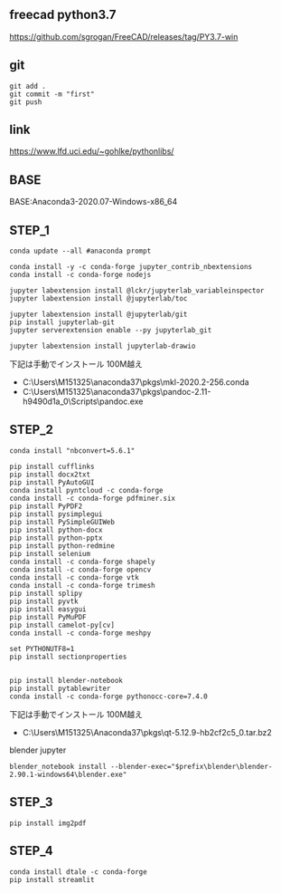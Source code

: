 
## freecad python3.7
https://github.com/sgrogan/FreeCAD/releases/tag/PY3.7-win

## git

```
git add .
git commit -m "first"
git push
```

## link

https://www.lfd.uci.edu/~gohlke/pythonlibs/

## BASE

BASE:Anaconda3-2020.07-Windows-x86_64

## STEP_1

```
conda update --all #anaconda prompt

conda install -y -c conda-forge jupyter_contrib_nbextensions
conda install -c conda-forge nodejs

jupyter labextension install @lckr/jupyterlab_variableinspector
jupyter labextension install @jupyterlab/toc

jupyter labextension install @jupyterlab/git
pip install jupyterlab-git
jupyter serverextension enable --py jupyterlab_git

jupyter labextension install jupyterlab-drawio

```

下記は手動でインストール 100M越え
- C:\Users\M151325\anaconda37\pkgs\mkl-2020.2-256.conda
- C:\Users\M151325\anaconda37\pkgs\pandoc-2.11-h9490d1a_0\Scripts\pandoc.exe	

## STEP_2

```
conda install "nbconvert=5.6.1"

pip install cufflinks
pip install docx2txt
pip install PyAutoGUI
conda install pyntcloud -c conda-forge
conda install -c conda-forge pdfminer.six
pip install PyPDF2
pip install pysimplegui
pip install PySimpleGUIWeb
pip install python-docx
pip install python-pptx
pip install python-redmine
pip install selenium
conda install -c conda-forge shapely
conda install -c conda-forge opencv
conda install -c conda-forge vtk
conda install -c conda-forge trimesh
pip install splipy
pip install pyvtk
pip install easygui
pip install PyMuPDF
pip install camelot-py[cv]  
conda install -c conda-forge meshpy

set PYTHONUTF8=1
pip install sectionproperties


pip install blender-notebook
pip install pytablewriter
conda install -c conda-forge pythonocc-core=7.4.0

```

下記は手動でインストール 100M越え
- C:\Users\M151325\Anaconda37\pkgs\qt-5.12.9-hb2cf2c5_0.tar.bz2

blender jupyter 
```
blender_notebook install --blender-exec="$prefix\blender\blender-2.90.1-windows64\blender.exe"
```


## STEP_3

```
pip install img2pdf
```

## STEP_4

```
conda install dtale -c conda-forge
pip install streamlit

```